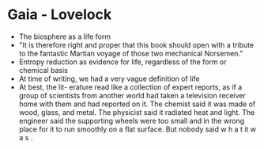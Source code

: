 # Gaia - Lovelock
- The biosphere as a life form
- "It is therefore right and proper that this book should open with a tribute to the fantastic Martian voyage of those two mechanical Norsemen."
-  Entropy reduction as evidence for life, regardless of the form or chemical basis
- At time of writing, we had a very vague definition of life
- At best, the lit-
erature read like a collection of expert reports, as if a group of
scientists from another world had taken a television receiver home
with them and had reported on it. The chemist said it was made of
wood, glass, and metal. The physicist said it radiated heat and light.
The engineer said the supporting wheels were too small and in the
wrong place for it to run smoothly on a flat surface. But nobody said
w h a t it w a s .
